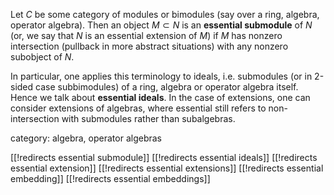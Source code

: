 Let $C$ be some category of modules or bimodules (say over a ring, algebra, operator algebra). Then an object $M\subset N$ is an __essential submodule__ of $N$ (or, we say that $N$ is an essential extension of $M$) if $M$ has nonzero intersection (pullback in more abstract situations) with any nonzero subobject of $N$. 

In particular, one applies this terminology to ideals, i.e. submodules (or in 2-sided case subbimodules) of a ring, algebra or operator algebra itself. Hence we talk about __essential ideals__. In the case of extensions, one can consider extensions of algebras, where essential still refers to non-intersection with submodules rather than subalgebras. 

category: algebra, operator algebras

[[!redirects essential submodule]]
[[!redirects essential ideals]]
[[!redirects essential extension]]
[[!redirects essential extensions]]
[[!redirects essential embedding]]
[[!redirects essential embeddings]]